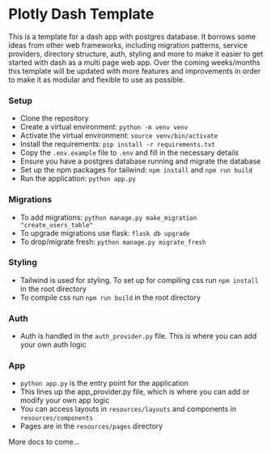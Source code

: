 # Plotly Dash Template
This is a template for a dash app with postgres database. It borrows some ideas from other web frameworks, including migration patterns, service providers, directory structure, auth, styling and more to make it easier to get started with dash as a multi page web app. Over the coming weeks/months this template will be updated with more features and improvements in order to make it as modular and flexible to use as possible.

### Setup
- Clone the repository
- Create a virtual environment: `python -m venv venv`
- Activate the virtual environment: `source venv/bin/activate`
- Install the requirements: `pip install -r requirements.txt`
- Copy the `.env.example` file to `.env` and fill in the necessary details
- Ensure you have a postgres database running and migrate the database
- Set up the npm packages for tailwind: `npm install` and `npm run build`
- Run the application: `python app.py`

### Migrations
- To add migrations: `python manage.py make_migration "create_users_table"`
- To upgrade migrations use flask: `flask db upgrade`
- To drop/migrate fresh: `python manage.py migrate_fresh`

### Styling
- Tailwind is used for styling. To set up for compiling css run `npm install` in the root directory
- To compile css run `npm run build` in the root directory

### Auth
- Auth is handled in the `auth_provider.py` file. This is where you can add your own auth logic

### App
- `python app.py` is the entry point for the application
- This lines up the app_provider.py file, which is where you can add or modify your own app logic
- You can access layouts in `resources/layouts` and components in `resources/components`
- Pages are in the `resources/pages` directory

More docs to come...